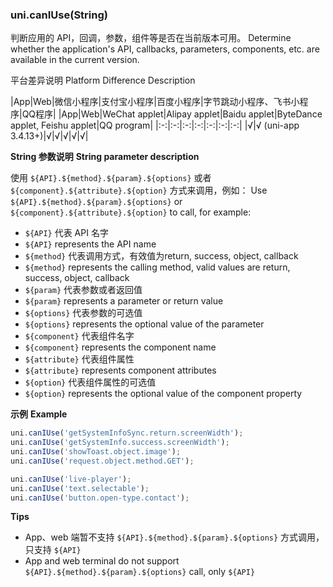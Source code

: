 <md-translatedByGoogle />

### uni.canIUse(String)
判断应用的 API，回调，参数，组件等是否在当前版本可用。
Determine whether the application's API, callbacks, parameters, components, etc. are available in the current version.

平台差异说明
Platform Difference Description

|App|Web|微信小程序|支付宝小程序|百度小程序|字节跳动小程序、飞书小程序|QQ程序|
|App|Web|WeChat applet|Alipay applet|Baidu applet|ByteDance applet, Feishu applet|QQ program|
|:-:|:-:|:-:|:-:|:-:|:-:|:-:|
|√|√ (uni-app 3.4.13+)|√|√|√|√|√|

**String 参数说明**
**String parameter description**

使用 ``${API}.${method}.${param}.${options}`` 或者 ``${component}.${attribute}.${option}`` 方式来调用，例如：
Use ``${API}.${method}.${param}.${options}`` or ``${component}.${attribute}.${option}`` to call, for example:

- ``${API}`` 代表 API 名字
- ``${API}`` represents the API name
- ``${method}`` 代表调用方式，有效值为return, success, object, callback
- ``${method}`` represents the calling method, valid values are return, success, object, callback
- ``${param}`` 代表参数或者返回值
- ``${param}`` represents a parameter or return value
- ``${options}`` 代表参数的可选值
- ``${options}`` represents the optional value of the parameter
- ``${component}`` 代表组件名字
- ``${component}`` represents the component name
- ``${attribute}`` 代表组件属性
- ``${attribute}`` represents component attributes
- ``${option}`` 代表组件属性的可选值
- ``${option}`` represents the optional value of the component property

**示例**
**Example**

```javascript
uni.canIUse('getSystemInfoSync.return.screenWidth');
uni.canIUse('getSystemInfo.success.screenWidth');
uni.canIUse('showToast.object.image');
uni.canIUse('request.object.method.GET');

uni.canIUse('live-player');
uni.canIUse('text.selectable');
uni.canIUse('button.open-type.contact');
```

**Tips**
- App、web 端暂不支持 ``${API}.${method}.${param}.${options}`` 方式调用，只支持 ``${API}``
- App and web terminal do not support ``${API}.${method}.${param}.${options}`` call, only ``${API}``